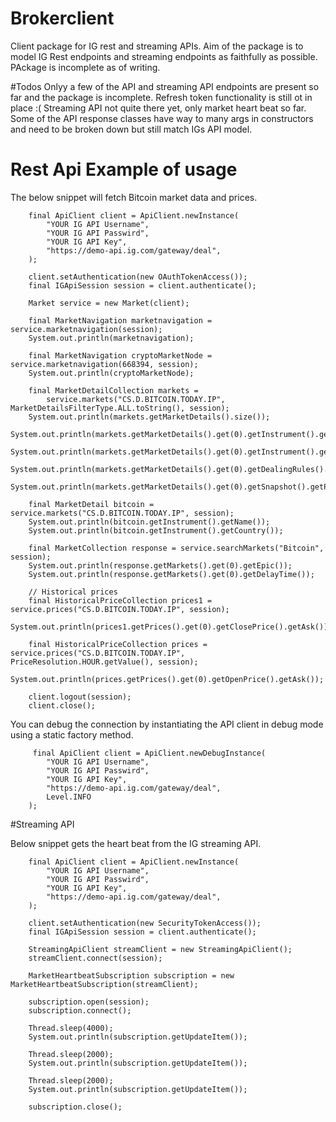 # Brokerclient
Client package for IG rest and streaming APIs.  Aim of the package is to model IG Rest endpoints and streaming endpoints as faithfully as possible.  PAckage is incomplete as of writing.

#Todos
Onlyy a few of the API and streaming API endpoints are present so far and the package is incomplete.
Refresh token functionality is still ot in place :(
Streaming API not quite there yet, only market heart beat so far.
Some of the API response classes have way to many args in constructors and need to be broken down but still match IGs API model.


# Rest Api Example of usage
The below snippet will fetch Bitcoin market data and prices.

        final ApiClient client = ApiClient.newInstance(
            "YOUR IG API Username",
            "YOUR IG API Passwird",
            "YOUR IG API Key",
            "https://demo-api.ig.com/gateway/deal",
        );

        client.setAuthentication(new OAuthTokenAccess());
        final IGApiSession session = client.authenticate();

        Market service = new Market(client);

        final MarketNavigation marketnavigation = service.marketnavigation(session);
        System.out.println(marketnavigation);

        final MarketNavigation cryptoMarketNode = service.marketnavigation(668394, session);
        System.out.println(cryptoMarketNode);

        final MarketDetailCollection markets =
            service.markets("CS.D.BITCOIN.TODAY.IP", MarketDetailsFilterType.ALL.toString(), session);
        System.out.println(markets.getMarketDetails().size());
        System.out.println(markets.getMarketDetails().get(0).getInstrument().getName());
        System.out.println(markets.getMarketDetails().get(0).getInstrument().getLotSize());
        System.out.println(markets.getMarketDetails().get(0).getDealingRules().getMarketOrderPreference());
        System.out.println(markets.getMarketDetails().get(0).getSnapshot().getPercentageChange());

        final MarketDetail bitcoin = service.markets("CS.D.BITCOIN.TODAY.IP", session);
        System.out.println(bitcoin.getInstrument().getName());
        System.out.println(bitcoin.getInstrument().getCountry());

        final MarketCollection response = service.searchMarkets("Bitcoin", session);
        System.out.println(response.getMarkets().get(0).getEpic());
        System.out.println(response.getMarkets().get(0).getDelayTime());

        // Historical prices
        final HistoricalPriceCollection prices1 = service.prices("CS.D.BITCOIN.TODAY.IP", session);
        System.out.println(prices1.getPrices().get(0).getClosePrice().getAsk());

        final HistoricalPriceCollection prices = service.prices("CS.D.BITCOIN.TODAY.IP", PriceResolution.HOUR.getValue(), session);
        System.out.println(prices.getPrices().get(0).getOpenPrice().getAsk());

        client.logout(session);
        client.close();
        
 You can debug the connection by instantiating the API client in debug mode using a static factory method.
 
         final ApiClient client = ApiClient.newDebugInstance(
            "YOUR IG API Username",
            "YOUR IG API Passwird",
            "YOUR IG API Key",
            "https://demo-api.ig.com/gateway/deal",
            Level.INFO
        );
        
#Streaming API

Below snippet gets the heart beat from the IG streaming API.

        final ApiClient client = ApiClient.newInstance(
            "YOUR IG API Username",
            "YOUR IG API Passwird",
            "YOUR IG API Key",
            "https://demo-api.ig.com/gateway/deal",
        );

        client.setAuthentication(new SecurityTokenAccess());
        final IGApiSession session = client.authenticate();

        StreamingApiClient streamClient = new StreamingApiClient();
        streamClient.connect(session);

        MarketHeartbeatSubscription subscription = new MarketHeartbeatSubscription(streamClient);

        subscription.open(session);
        subscription.connect();

        Thread.sleep(4000);
        System.out.println(subscription.getUpdateItem());

        Thread.sleep(2000);
        System.out.println(subscription.getUpdateItem());

        Thread.sleep(2000);
        System.out.println(subscription.getUpdateItem());

        subscription.close();
